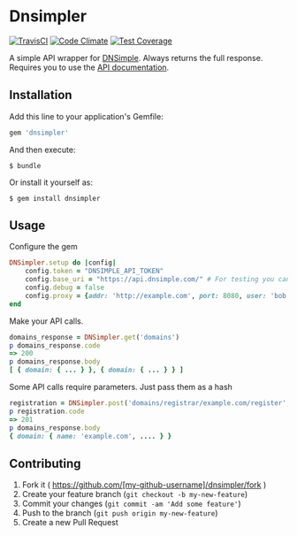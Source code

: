 # Dnsimpler
[![TravisCI](https://travis-ci.org/danielwestendorf/dnsimpler.svg)](https://travis-ci.org/danielwestendorf/dnsimpler) [![Code Climate](https://codeclimate.com/github/danielwestendorf/dnsimpler/badges/gpa.svg)](https://codeclimate.com/github/danielwestendorf/dnsimpler) [![Test Coverage](https://codeclimate.com/github/danielwestendorf/dnsimpler/badges/coverage.svg)](https://codeclimate.com/github/danielwestendorf/dnsimpler)

A simple API wrapper for [DNSimple](https://dnsimple.com). Always returns the full response. Requires you to use the [API documentation](https://developer.dnsimple.com).

## Installation

Add this line to your application's Gemfile:

```ruby
gem 'dnsimpler'
```

And then execute:

    $ bundle

Or install it yourself as:

    $ gem install dnsimpler

## Usage

Configure the gem
```ruby
DNSimpler.setup do |config|
    config.token = "DNSIMPLE_API_TOKEN"
    config.base_uri = "https://api.dnsimple.com/" # For testing you can use the sandbox
    config.debug = false
    config.proxy = {addr: 'http://example.com', port: 8080, user: 'bob', pass: 'password'}
end
```

Make your API calls.
```ruby
domains_response = DNSimpler.get('domains')
p domains_response.code
=> 200
p domains_response.body
[ { domain: { ... } }, { domain: { ... } } ]
```

Some API calls require parameters. Just pass them as a hash
```ruby
registration = DNSimpler.post('domains/registrar/example.com/register', {registrant_id: 1234})
p registration.code
=> 201
p domains_response.body
{ domain: { name: 'example.com', .... } }
```

## Contributing

1. Fork it ( https://github.com/[my-github-username]/dnsimpler/fork )
2. Create your feature branch (`git checkout -b my-new-feature`)
3. Commit your changes (`git commit -am 'Add some feature'`)
4. Push to the branch (`git push origin my-new-feature`)
5. Create a new Pull Request
